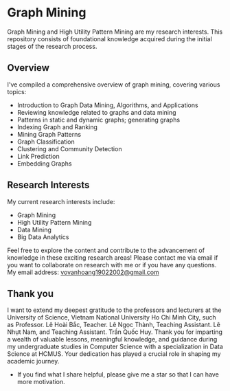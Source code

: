 # Graph Mining

Graph Mining and High Utility Pattern Mining are my research interests. This repository consists of foundational knowledge acquired during the initial stages of the research process.

## Overview

I've compiled a comprehensive overview of graph mining, covering various topics:

- Introduction to Graph Data Mining, Algorithms, and Applications
- Reviewing knowledge related to graphs and data mining
- Patterns in static and dynamic graphs; generating graphs
- Indexing Graph and Ranking
- Mining Graph Patterns
- Graph Classification
- Clustering and Community Detection
- Link Prediction
- Embedding Graphs

## Research Interests

My current research interests include:

- Graph Mining
- High Utility Pattern Mining
- Data Mining
- Big Data Analytics

Feel free to explore the content and contribute to the advancement of knowledge in these exciting research areas!
Please contact me via email if you want to collaborate on research with me or if you have any questions.
My email address: vovanhoang19022002@gmail.com

## Thank you

I want to extend my deepest gratitude to the professors and lecturers at the University of Science, Vietnam National University Ho Chi Minh City, such as Professor. Lê Hoài Bắc, Teacher. Lê Ngọc Thành, Teaching Assistant. Lê Nhựt Nam, and Teaching Assistant. Trần Quốc Huy. Thank you for imparting a wealth of valuable lessons, meaningful knowledge, and guidance during my undergraduate studies in Computer Science with a specialization in Data Science at HCMUS. Your dedication has played a crucial role in shaping my academic journey.

- If you find what I share helpful, please give me a star so that I can have more motivation.

